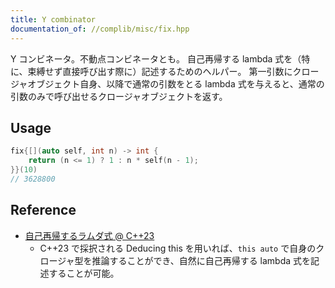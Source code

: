 ```yaml
---
title: Y combinator
documentation_of: //complib/misc/fix.hpp
---
```


Y コンビネータ。不動点コンビネータとも。
自己再帰する lambda 式を（特に、束縛せず直接呼び出す際に）記述するためのヘルパー。
第一引数にクロージャオブジェクト自身、以降で通常の引数をとる lambda 式を与えると、通常の引数のみで呼び出せるクロージャオブジェクトを返す。

## Usage

```c++
fix{[](auto self, int n) -> int {
    return (n <= 1) ? 1 : n * self(n - 1);
}}(10)
// 3628800
```

## Reference
- [自己再帰するラムダ式 @ C++23](https://yohhoy.hatenadiary.jp/entry/20211025/p1)
  - C++23 で採択される Deducing this を用いれば、`this auto` で自身のクロージャ型を推論することができ、自然に自己再帰する lambda 式を記述することが可能。
